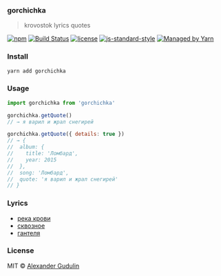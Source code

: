 ### gorchichka
> krovostok lyrics quotes

[![npm](https://img.shields.io/npm/v/gorchichka.svg?style=flat-square)](https://www.npmjs.com/package/gorchichka)
[![Build Status](https://img.shields.io/travis/agudulin/gorchichka/master.svg?style=flat-square)](https://travis-ci.org/agudulin/gorchichka)
[![license](https://img.shields.io/npm/l/gorchichka.svg?style=flat-square)](https://github.com/agudulin/gorchichka/blob/master/license)
[![js-standard-style](https://img.shields.io/badge/code%20style-standard-lightgrey.svg?style=flat-square)](http://standardjs.com/)
[![Managed by Yarn](https://img.shields.io/badge/managed%20by-Yarn-2C8EBB.svg?style=flat-square)](https://yarnpkg.com/)

### Install

```sh
yarn add gorchichka
```

### Usage

```js
import gorchichka from 'gorchichka'

gorchichka.getQuote()
// → я варил и жрал снегирей

gorchichka.getQuote({ details: true })
// → {
//  album: {
//    title: 'Ломбард',
//    year: 2015
//  },
//  song: 'Ломбард',
//  quote: 'я варил и жрал снегирей'
// }

```

### Lyrics

- [река крови](http://krovostok.ru/lyrics/L01.html)
- [сквозное](http://krovostok.ru/lyrics/skvoznoye/LS01.html)
- [гантеля](http://krovostok.ru/lyrics/gantalya/gan01.html)

### License

MIT © [Alexander Gudulin](http://gudulin.com)